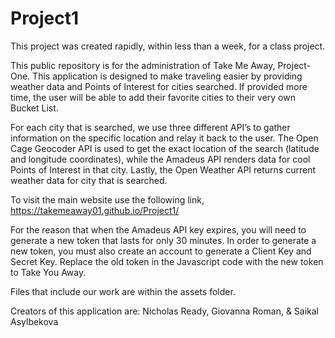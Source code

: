 # Project1

This project was created rapidly, within less than a week, for a class project.

This public repository is for the administration of Take Me Away, Project-One. This application is designed to make traveling easier by providing weather data and Points of Interest for cities searched. If provided more time, the user will be able to add their favorite cities to their very own Bucket List.

For each city that is searched, we use three different API’s to gather information on the specific location and relay it back to the user. The Open Cage Geocoder  API is used to get the exact location of the search (latitude and longitude coordinates), while the Amadeus API renders data for cool Points of Interest in that city. Lastly, the Open Weather API returns current weather data for city that is searched.

To visit the main website use the following link, https://takemeaway01.github.io/Project1/

For the reason that when the Amadeus API key expires,  you will need to generate a new token that lasts for only 30 minutes.  In order to generate a new token, you must also create an account to generate a Client Key and Secret Key. Replace the old token in the Javascript code with the new token to Take You Away.  


Files that include our work are within the assets folder.

Creators of this application are: Nicholas Ready, Giovanna Roman, & Saikal Asylbekova
